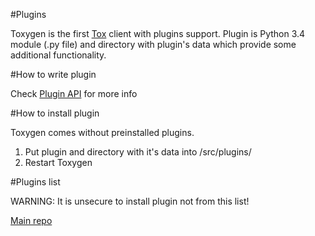 #Plugins

Toxygen is the first [Tox](https://tox.chat/) client with plugins support. Plugin is Python 3.4 module (.py file) and directory with plugin's data which provide some additional functionality. 

#How to write plugin

Check [Plugin API](/docs/plugin_api.md) for more info

#How to install plugin

Toxygen comes without preinstalled plugins.

1. Put plugin and directory with it's data into /src/plugins/
2. Restart Toxygen

#Plugins list

WARNING: It is unsecure to install plugin not from this list!

[Main repo](https://github.com/ingvar1995/toxygen_plugins)